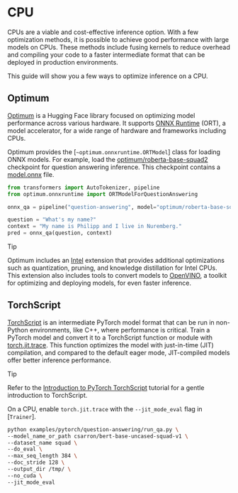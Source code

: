 <!--Copyright 2024 The HuggingFace Team. All rights reserved.

Licensed under the Apache License, Version 2.0 (the "License"); you may not use this file except in compliance with
the License. You may obtain a copy of the License at

http://www.apache.org/licenses/LICENSE-2.0

Unless required by applicable law or agreed to in writing, software distributed under the License is distributed on
an "AS IS" BASIS, WITHOUT WARRANTIES OR CONDITIONS OF ANY KIND, either express or implied. See the License for the

⚠️ Note that this file is in Markdown but contain specific syntax for our doc-builder (similar to MDX) that may not be
rendered properly in your Markdown viewer.

-->

# CPU

CPUs are a viable and cost-effective inference option. With a few optimization methods, it is possible to achieve good performance with large models on CPUs. These methods include fusing kernels to reduce overhead and compiling your code to a faster intermediate format that can be deployed in production environments.

This guide will show you a few ways to optimize inference on a CPU.

## Optimum

[Optimum](https://hf.co/docs/optimum/en/index) is a Hugging Face library focused on optimizing model performance across various hardware. It supports [ONNX Runtime](https://onnxruntime.ai/docs/) (ORT), a model accelerator, for a wide range of hardware and frameworks including CPUs.

Optimum provides the [`~optimum.onnxruntime.ORTModel`] class for loading ONNX models. For example, load the [optimum/roberta-base-squad2](https://hf.co/optimum/roberta-base-squad2) checkpoint for question answering inference. This checkpoint contains a [model.onnx](https://hf.co/optimum/roberta-base-squad2/blob/main/model.onnx) file.

```py
from transformers import AutoTokenizer, pipeline
from optimum.onnxruntime import ORTModelForQuestionAnswering

onnx_qa = pipeline("question-answering", model="optimum/roberta-base-squad2", tokenizer="deepset/roberta-base-squad2")

question = "What's my name?"
context = "My name is Philipp and I live in Nuremberg."
pred = onnx_qa(question, context)
```

> [!TIP]
> Optimum includes an [Intel](https://hf.co/docs/optimum/intel/index) extension that provides additional optimizations such as quantization, pruning, and knowledge distillation for Intel CPUs. This extension also includes tools to convert models to [OpenVINO](https://hf.co/docs/optimum/intel/inference), a toolkit for optimizing and deploying models, for even faster inference.

## TorchScript

[TorchScript](https://pytorch.org/docs/stable/jit.html) is an intermediate PyTorch model format that can be run in non-Python environments, like C++, where performance is critical. Train a PyTorch model and convert it to a TorchScript function or module with [torch.jit.trace](https://pytorch.org/docs/stable/generated/torch.jit.trace.html). This function optimizes the model with just-in-time (JIT) compilation, and compared to the default eager mode, JIT-compiled models offer better inference performance.

> [!TIP]
> Refer to the [Introduction to PyTorch TorchScript](https://pytorch.org/tutorials/beginner/Intro_to_TorchScript_tutorial.html) tutorial for a gentle introduction to TorchScript.

On a CPU, enable `torch.jit.trace` with the `--jit_mode_eval` flag in [`Trainer`].

```bash
python examples/pytorch/question-answering/run_qa.py \
--model_name_or_path csarron/bert-base-uncased-squad-v1 \
--dataset_name squad \
--do_eval \
--max_seq_length 384 \
--doc_stride 128 \
--output_dir /tmp/ \
--no_cuda \
--jit_mode_eval
```
